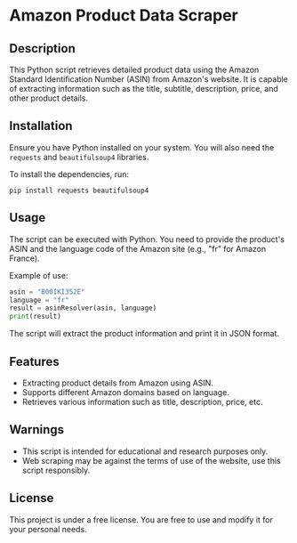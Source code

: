 
# Amazon Product Data Scraper

## Description
This Python script retrieves detailed product data using the Amazon Standard Identification Number (ASIN) from Amazon's website. It is capable of extracting information such as the title, subtitle, description, price, and other product details.

## Installation
Ensure you have Python installed on your system. You will also need the `requests` and `beautifulsoup4` libraries.

To install the dependencies, run:
```
pip install requests beautifulsoup4
```

## Usage
The script can be executed with Python. You need to provide the product's ASIN and the language code of the Amazon site (e.g., "fr" for Amazon France).

Example of use:
```python
asin = "B00IKI352E"
language = "fr"
result = asinResolver(asin, language)
print(result)
```

The script will extract the product information and print it in JSON format.

## Features
- Extracting product details from Amazon using ASIN.
- Supports different Amazon domains based on language.
- Retrieves various information such as title, description, price, etc.

## Warnings
- This script is intended for educational and research purposes only.
- Web scraping may be against the terms of use of the website, use this script responsibly.

## License
This project is under a free license. You are free to use and modify it for your personal needs.


